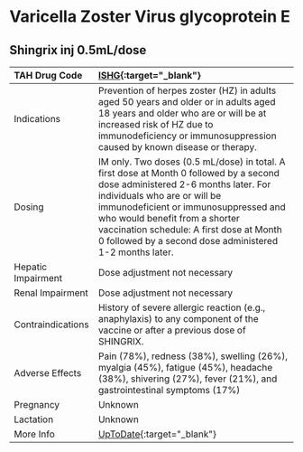 # Varicella Zoster Virus glycoprotein E

## Shingrix inj 0.5mL/dose

| TAH Drug Code      | [ISHG](https://www.tahsda.org.tw/drugs/hissearch.php?drug_code=ISHG){:target="_blank"}                                                                                                                                                                                                                                                         |
|:-------------------|:-----------------------------------------------------------------------------------------------------------------------------------------------------------------------------------------------------------------------------------------------------------------------------------------------------------------------------------------------|
| Indications        | Prevention of herpes zoster (HZ) in adults aged 50 years and older or in adults aged 18 years and older who are or will be at increased risk of HZ due to immunodeficiency or immunosuppression caused by known disease or therapy.                                                                                                            |
| Dosing             | IM only. Two doses (0.5 mL/dose) in total. A first dose at Month 0 followed by a second dose administered 2-6 months later. For individuals who are or will be immunodeficient or immunosuppressed and who would benefit from a shorter vaccination schedule: A first dose at Month 0 followed by a second dose administered 1-2 months later. |
| Hepatic Impairment | Dose adjustment not necessary                                                                                                                                                                                                                                                                                                                  |
| Renal Impairment   | Dose adjustment not necessary                                                                                                                                                                                                                                                                                                                  |
| Contraindications  | History of severe allergic reaction (e.g., anaphylaxis) to any component of the vaccine or after a previous dose of SHINGRIX.                                                                                                                                                                                                                  |
| Adverse Effects    | Pain (78%), redness (38%), swelling (26%), myalgia (45%), fatigue (45%), headache (38%), shivering (27%), fever (21%), and gastrointestinal symptoms (17%)                                                                                                                                                                                     |
| Pregnancy          | Unknown                                                                                                                                                                                                                                                                                                                                        |
| Lactation          | Unknown                                                                                                                                                                                                                                                                                                                                        |
| More Info          | [UpToDate](https://www.uptodate.com/contents/varicella-zoster-virus-glycoprotein-e-drug-information){:target="_blank"}                                                                                                                                                                                                                         |

